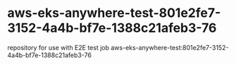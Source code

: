 # aws-eks-anywhere-test-801e2fe7-3152-4a4b-bf7e-1388c21afeb3-76
repository for use with E2E test job aws-eks-anywhere-test:801e2fe7-3152-4a4b-bf7e-1388c21afeb3-76

